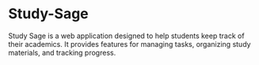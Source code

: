 # Study-Sage
Study Sage is a web application designed to help students keep track of their academics. It provides features for managing tasks, organizing study materials, and tracking progress.
